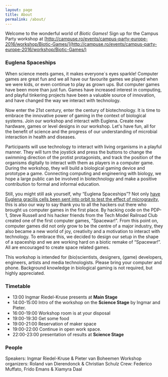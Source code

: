 ```yaml
---
layout: page
title: About
permalink: /about/
---
```


Welcome to the wonderful world of *Biotic Games*!
Sign up for the Campus Party workshop at [http://campuse.ro/events/campus-party-europe-2016/workshop/Biotic-Games/](http://campuse.ro/events/campus-party-europe-2016/workshop/Biotic-Games/)

### Euglena Spaceships
When science meets games, it makes everyone´s eyes sparkle! Computer games are great fun and we all have our favourite games we played when we were kids, or even continue to play as grown ups. But computer games have been more than just fun. Games have increased interest in computing, and playful tinkering projects have been a valuable source of innovation, and have changed the way we interact with technology.

Now enter the 21st century, enter the century of biotechnology. It is time to embrace the innovative power of gaming in the context of biological systems. Join our workshop and interact with Euglena. Create new hardware, games or level designs in our workshop. Let's have fun, all for the benefit of science and the progress of our understanding of microbial interaction in health and diseases.

Participants will use technology to interact with living organisms in a playful manner. They will turn the joystick and press the buttons to change the swimming direction of the protist protagonists, and track the position of the organisms digitally to interact with them as players in a computer game. During the workshop, they will build a biological gaming device and prototype a game. Connecting computing and engineering with biology, we hope a large public can be involved in biotechnology and make a positive contribution to formal and informal education.

Still, you might still ask yourself, why “Euglena Spaceships”? Not only [have Euglena gracilis cells been sent into orbit to test the effect of microgravity](http://www.ncbi.nlm.nih.gov/pubmed/23926886), this is also our way to say thank you to all the hackers out there who brought us computer games in the first place. By hacking code on the PDP-1, Steve Russell and his hacker friends from the Tech Model Railroad Club created one of the first computer games, "Spacewar!". From this point on, computer games did not only grow to be the centre of a major industry, they also became a new world of joy, creativity and a motivation to interact with technology. To embrace this, we decided to design our setup in the shape of a spaceship and we are working hard on a biotic remake of “Spacewar!”. All are encouraged to create space related games. 

This workshop is intended for (bio)scientists, designers, (game) developers, engineers, artists and media technologists. Please bring your computer and phone. Background knowledge in biological gaming is not required, but highly appreciated.

### Timetable
* 13:00 Ingmar Riedel-Kruse presents at **Main Stage**
* 14:00-15:00 Intro of the workshop on the **Science Stage** by Ingmar and Pieter.
* 16:00-19:00 Workshop room is at your disposal
* 19:00-19:30 Get some food
* 19:00-21:00 Reservation of maker space
* 19:00-22:00 Continue in open work space.
* 22:00-23:00 presentation of results at **Science Stage**

### People
Speakers: Ingmar Riedel-Kruse & Pieter van Boheemen
Workshop organizers: Roland van Dierendonck & Christian Schulz
Crew: Federico Muffato, Frido Emans & Xiamyra Daal 
